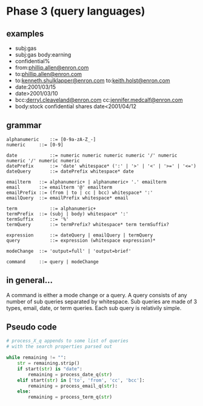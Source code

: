 # Phase 3 (query languages)

## examples
 - subj:gas
 - subj:gas body:earning
 - confidential%
 - from:phillip.allen@enron.com
 - to:phillip.allen@enron.com
 - to:kenneth.shulklapper@enron.com  to:keith.holst@enron.com
 - date:2001/03/15
 - date>2001/03/10
 - bcc:derryl.cleaveland@enron.com  cc:jennifer.medcalf@enron.com
 - body:stock  confidential  shares  date<2001/04/12

## grammar

```
alphanumeric    ::= [0-9a-zA-Z_-]
numeric		::= [0-9]

date            ::= numeric numeric numeric numeric '/' numeric numeric '/' numeric numeric
datePrefix      ::= 'date' whitespace* (':' | '>' | '<' | '>=' | '<=')
dateQuery       ::= datePrefix whitespace* date

emailterm	::= alphanumeric+ | alphanumeric+ '.' emailterm
email		::= emailterm '@' emailterm
emailPrefix	::= (from | to | cc | bcc) whitespace* ':'
emailQuery	::= emailPrefix whitespace* email

term            ::= alphanumeric+
termPrefix	::= (subj | body) whitespace* ':'
termSuffix      ::= '%' 
termQuery       ::= termPrefix? whitespace* term termSuffix?

expression      ::= dateQuery | emailQuery | termQuery 
query           ::= expression (whitespace expression)*

modeChange	::= 'output=full' | 'output=brief'

command		::= query | modeChange
```

## in general...
A command is either a mode change or a query. A query consists of any number of sub queries separated by whitespace. Sub queries are made of 3 types, email, date, or term queries. Each sub query is relativily simple. 

## Pseudo code
```python
# process_X_q appends to some list of queries 
# with the search properties parsed out

while remaining != "":
	str = remaining.strip()
	if start(str) is "date":
		remaining = process_date_q(str)
	elif start(str) in ['to', 'from', 'cc', 'bcc']:
		remaining = process_email_q(str):
	else:
		remaining = process_term_q(str)
```


